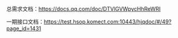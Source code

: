 总需求文档：https://docs.qq.com/doc/DTVlGVWpycHhReWRI
 

一期接口文档：https://test.hsop.komect.com:10443/hjqdoc/#/49?page_id=1431

